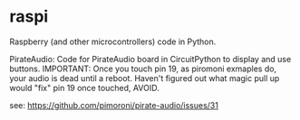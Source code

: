 # raspi
Raspberry (and other microcontrollers) code in Python.

PirateAudio: Code for PirateAudio board in CircuitPython to display and use buttons.
IMPORTANT: Once you touch pin 19, as piromoni exmaples do, your audio is dead until a reboot. Haven't figured out what magic pull up would "fix" pin 19 once touched, AVOID.

see: https://github.com/pimoroni/pirate-audio/issues/31
